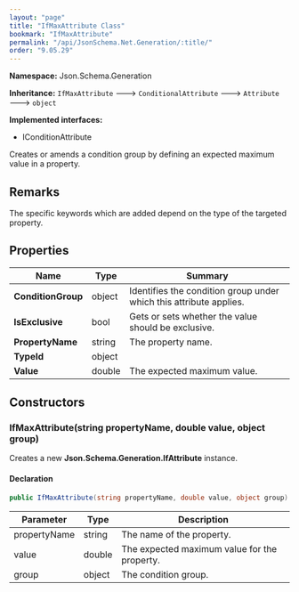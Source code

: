 ```yaml
---
layout: "page"
title: "IfMaxAttribute Class"
bookmark: "IfMaxAttribute"
permalink: "/api/JsonSchema.Net.Generation/:title/"
order: "9.05.29"
---
```

**Namespace:** Json.Schema.Generation

**Inheritance:**
`IfMaxAttribute`
 🡒 
`ConditionalAttribute`
 🡒 
`Attribute`
 🡒 
`object`

**Implemented interfaces:**

- IConditionAttribute

Creates or amends a condition group by defining an expected maximum value in a property.

## Remarks

The specific keywords which are added depend on the type of the targeted property.

## Properties

| Name | Type | Summary |
|---|---|---|
| **ConditionGroup** | object | Identifies the condition group under which this attribute applies. |
| **IsExclusive** | bool | Gets or sets whether the value should be exclusive. |
| **PropertyName** | string | The property name. |
| **TypeId** | object |  |
| **Value** | double | The expected maximum value. |

## Constructors

### IfMaxAttribute(string propertyName, double value, object group)

Creates a new **Json.Schema.Generation.IfAttribute** instance.

#### Declaration

```c#
public IfMaxAttribute(string propertyName, double value, object group)
```

| Parameter | Type | Description |
|---|---|---|
| propertyName | string | The name of the property. |
| value | double | The expected maximum value for the property. |
| group | object | The condition group. |


